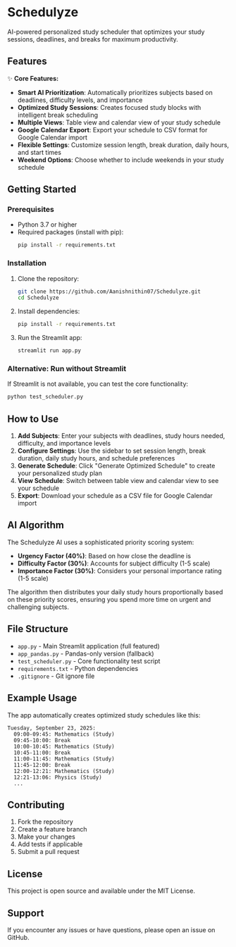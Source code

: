 # Schedulyze
AI-powered personalized study scheduler that optimizes your study sessions, deadlines, and breaks for maximum productivity.

## Features

✨ **Core Features:**
- **Smart AI Prioritization**: Automatically prioritizes subjects based on deadlines, difficulty levels, and importance
- **Optimized Study Sessions**: Creates focused study blocks with intelligent break scheduling
- **Multiple Views**: Table view and calendar view of your study schedule
- **Google Calendar Export**: Export your schedule to CSV format for Google Calendar import
- **Flexible Settings**: Customize session length, break duration, daily hours, and start times
- **Weekend Options**: Choose whether to include weekends in your study schedule

## Getting Started

### Prerequisites
- Python 3.7 or higher
- Required packages (install with pip):
  ```bash
  pip install -r requirements.txt
  ```

### Installation

1. Clone the repository:
   ```bash
   git clone https://github.com/Aanishnithin07/Schedulyze.git
   cd Schedulyze
   ```

2. Install dependencies:
   ```bash
   pip install -r requirements.txt
   ```

3. Run the Streamlit app:
   ```bash
   streamlit run app.py
   ```

### Alternative: Run without Streamlit
If Streamlit is not available, you can test the core functionality:
```bash
python test_scheduler.py
```

## How to Use

1. **Add Subjects**: Enter your subjects with deadlines, study hours needed, difficulty, and importance levels
2. **Configure Settings**: Use the sidebar to set session length, break duration, daily study hours, and schedule preferences
3. **Generate Schedule**: Click "Generate Optimized Schedule" to create your personalized study plan
4. **View Schedule**: Switch between table view and calendar view to see your schedule
5. **Export**: Download your schedule as a CSV file for Google Calendar import

## AI Algorithm

The Schedulyze AI uses a sophisticated priority scoring system:

- **Urgency Factor (40%)**: Based on how close the deadline is
- **Difficulty Factor (30%)**: Accounts for subject difficulty (1-5 scale)
- **Importance Factor (30%)**: Considers your personal importance rating (1-5 scale)

The algorithm then distributes your daily study hours proportionally based on these priority scores, ensuring you spend more time on urgent and challenging subjects.

## File Structure

- `app.py` - Main Streamlit application (full featured)
- `app_pandas.py` - Pandas-only version (fallback)
- `test_scheduler.py` - Core functionality test script
- `requirements.txt` - Python dependencies
- `.gitignore` - Git ignore file

## Example Usage

The app automatically creates optimized study schedules like this:

```
Tuesday, September 23, 2025:
  09:00-09:45: Mathematics (Study)
  09:45-10:00: Break
  10:00-10:45: Mathematics (Study)
  10:45-11:00: Break
  11:00-11:45: Mathematics (Study)
  11:45-12:00: Break
  12:00-12:21: Mathematics (Study)
  12:21-13:06: Physics (Study)
  ...
```

## Contributing

1. Fork the repository
2. Create a feature branch
3. Make your changes
4. Add tests if applicable
5. Submit a pull request

## License

This project is open source and available under the MIT License.

## Support

If you encounter any issues or have questions, please open an issue on GitHub.
